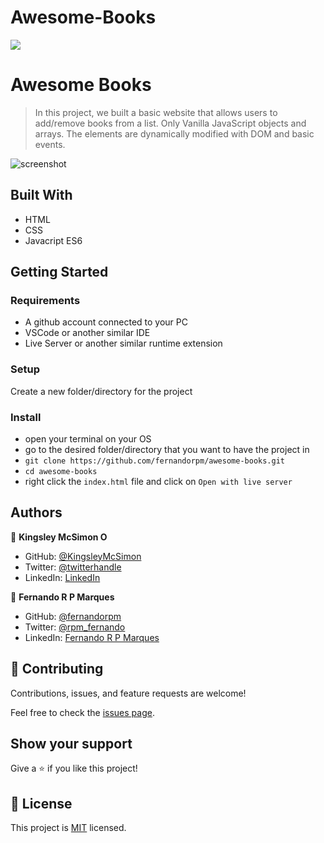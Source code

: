 # Awesome-Books

![](https://img.shields.io/badge/Microverse-blueviolet)

# Awesome Books

> In this project, we built a basic website that allows users to add/remove books from a list. Only Vanilla JavaScript objects and arrays. The elements are dynamically modified with DOM and basic events.

![screenshot](./app_screenshot.png)


## Built With

- HTML
- CSS
- Javacript ES6


## Getting Started

### Requirements

- A github account connected to your PC
- VSCode or another similar IDE
- Live Server or another similar runtime extension


### Setup

Create a new folder/directory for the project


### Install

- open your terminal on your OS
- go to the desired folder/directory that you want to have the project in
- `git clone https://github.com/fernandorpm/awesome-books.git`
- `cd awesome-books`
- right click the `index.html` file and click on `Open with live server`



## Authors

👤 **Kingsley McSimon O**

- GitHub: [@KingsleyMcSimon](https://github.com/KingsleyMcSimon)
- Twitter: [@twitterhandle](https://twitter.com/twitterhandle)
- LinkedIn: [LinkedIn](https://linkedin.com/in/linkedinhandle)

👤 **Fernando R P Marques**

- GitHub: [@fernandorpm](https://github.com/fernandorpm)
- Twitter: [@rpm_fernando](https://twitter.com/rpm_fernando)
- LinkedIn: [Fernando R P Marques](https://linkedin.com/in/fernandorpm)

## 🤝 Contributing

Contributions, issues, and feature requests are welcome!

Feel free to check the [issues page](../../issues/).

## Show your support

Give a ⭐️ if you like this project!

## 📝 License

This project is [MIT](./MIT.md) licensed.